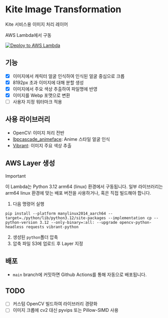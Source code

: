 # Kite Image Transformation
Kite 서비스용 이미지 처리 레이어


AWS Lambda에서 구동


[![Deploy to AWS Lambda](https://github.com/stratocanvas/kiteapp-image-transformation/actions/workflows/aws.yml/badge.svg)](https://github.com/stratocanvas/kiteapp-image-transformation/actions/workflows/aws.yml)

## 기능
- [x] 이미지에서 캐릭터 얼굴 인식하여 인식된 얼굴 중심으로 크롭
- [x] 8192px 초과 이미지에 대해 분할 생성
- [x] 이미지에서 주요 색상 추출하여 파일명에 반영
- [x] 이미지를 Webp 포맷으로 변환
- [ ] 사용자 지정 워터마크 적용

## 사용 라이브러리
- OpenCV: 이미지 처리 전반
- [lbpcascade_animeface](https://github.com/nagadomi/lbpcascade_animeface): Anime 스타일 얼굴 인식
- [Vibrant](https://github.com/totallynotadi/vibrant-python): 이미지 주요 색상 추출

## AWS Layer 생성
> [!IMPORTANT]
> 이 Lambda는 Python 3.12 arm64 (linux) 환경에서 구동됩니다.
> 일부 라이브러리는 arm64 linux 환경에 맞는 배포 버전을 사용하거나, 혹은 직접 빌드해야 합니다.

1. 다음 명령어 실행
```shell
pip install --platform manylinux2014_aarch64 --target=./python/lib/python3.12/site-packages --implementation cp --python-version 3.12 --only-binary=:all: --upgrade opencv-python-headless requests vibrant-python
```
2. 생성된 `python`폴더 압축
3. 압축 파일 S3에 업로드 후 Layer 지정

## 배포
- `main` branch에 커밋하면 Github Actions를 통해 자동으로 배포됩니다.

## TODO
- [ ] 커스텀 OpenCV 빌드하여 라이브러리 경량화
- [ ] 이미지 크롭에 cv2 대신 pyvips 또는 Pillow-SIMD 사용
